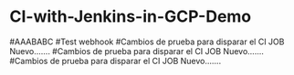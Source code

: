 # CI-with-Jenkins-in-GCP-Demo
#AAABABC
#Test webhook
#Cambios de prueba para disparar el CI JOB Nuevo.......
#Cambios de prueba para disparar el CI JOB Nuevo.......
#Cambios de prueba para disparar el CI JOB Nuevo.......
